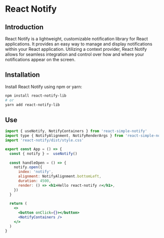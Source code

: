 # React Notify

## Introduction
React Notify is a lightweight, customizable notification library for React applications. It provides an easy way to manage and display notifications within your React application. Utilizing a context provider, React Notify allows for seamless integration and control over how and where your notifications appear on the screen.

## Installation
Install React Notify using npm or yarn:

```bash
npm install react-notify-lib
# or
yarn add react-notify-lib
```


## Use
```jsx
import { useNotify, NotifyContainers } from 'react-simple-notify'
import type { NotifyAlignment, NotifyRenderArgs } from 'react-simple-notify'
import 'react-notify/dist/style.css'

export const App = () => {
  const { notify } =  useNotify()
    
  const handleOpen = () => {
    notify.open({
      index: 'notify',
      alignment: NotifyAlignment.bottomLeft,
      duration: 4500,
      render: () => <h1>Hello react-notify 🔥</h1>,
    })
  }  
    
  return (
    <>
      <button onClick={}></button>
      <NotifyContainers />
    </>
  )
}
```
